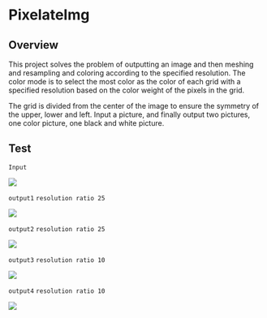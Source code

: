 # PixelateImg

## Overview

This project solves the problem of outputting an image and then meshing and resampling and coloring according to the specified resolution. The color mode is to select the most color as the color of each grid with a specified resolution based on the color weight of the pixels in the grid.

The grid is divided from the center of the image to ensure the symmetry of the upper, lower and left. Input a picture, and finally output two pictures, one color picture, one black and white picture.

## Test

`Input`

![](https://pic4rain.oss-cn-beijing.aliyuncs.com/img/figma.jpg)

`output1` `resolution ratio 25`

![](https://pic4rain.oss-cn-beijing.aliyuncs.com/img/figma2.jpg)

`output2`  `resolution ratio 25`

![](https://pic4rain.oss-cn-beijing.aliyuncs.com/img/figma3.jpg)

`output3`  `resolution ratio 10`

![](https://pic4rain.oss-cn-beijing.aliyuncs.com/img/figma4.jpg)

`output4`  `resolution ratio 10`

![](https://pic4rain.oss-cn-beijing.aliyuncs.com/img/figma5.jpg)